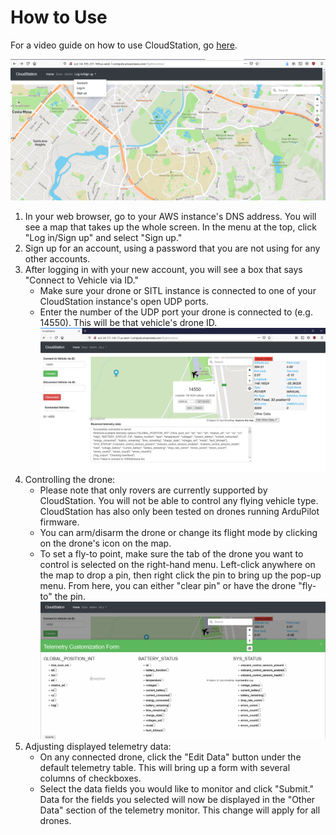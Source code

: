 # How to Use
For a video guide on how to use CloudStation, go [here](https://youtu.be/PB6MMZeGsj8).

![CloudStation before logging in](images/cloudstation-first-access.png "CloudStation site screenshot when first accessed") 
1. In your web browser, go to your AWS instance's DNS address. You will see a map that takes up the whole screen. In the menu at the top, click "Log in/Sign up" and select "Sign up."
2. Sign up for an account, using a password that you are not using for any other accounts.
3. After logging in with your new account, you will see a box that says "Connect to Vehicle via ID."
    * Make sure your drone or SITL instance is connected to one of your CloudStation instance's open UDP ports.
    * Enter the number of the UDP port your drone is connected to (e.g. 14550). This will be that vehicle's drone ID.
![Drone popup menu](images/cloudstation-drone-popup.png "CloudStation site screenshot when first accessed") 
4. Controlling the drone:
    * Please note that only rovers are currently supported by CloudStation. You will not be able to control any flying vehicle type. CloudStation has also only been tested on drones running ArduPilot firmware.
    * You can arm/disarm the drone or change its flight mode by clicking on the drone's icon on the map.
    * To set a fly-to point, make sure the tab of the drone you want to control is selected on the right-hand menu. Left-click anywhere on the map to drop a pin, then right click the pin to bring up the pop-up menu. From here, you can either "clear pin" or have the drone "fly-to" the pin.
![Drone popup menu](images/cloudstation-telemetry-customization.png "CloudStation site screenshot when first accessed") 
5. Adjusting displayed telemetry data:
    * On any connected drone, click the "Edit Data" button under the default telemetry table. This will bring up a form with several columns of checkboxes.
    * Select the data fields you would like to monitor and click "Submit." Data for the fields you selected will now be displayed in the "Other Data" section of the telemetry monitor. This change will apply for all drones.
